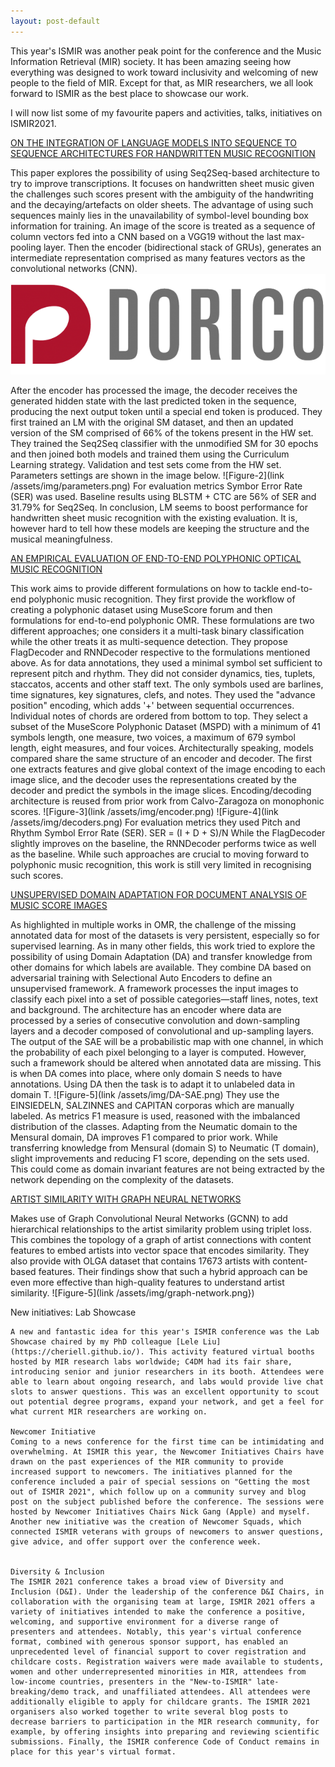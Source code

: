 ```yaml
---
layout: post-default
---
```



<!-- ---
layout: post-default
title: Favourites at ISMIR2021 
date: 2021-11-16 10:03
category: conference
author: Elona Shatri
tags: [ismir2021, papers, workshops]
summary: This blogpost will be on my favourite papers, workshops, tutorials, talks on ISMIR2021. 
--- -->

This year's ISMIR was another peak point for the conference and the Music Information Retrieval (MIR) society. It has been amazing seeing how everything was designed to work toward inclusivity and welcoming of new people to the field of MIR. Except for that, as MIR researchers, we all look forward to ISMIR as the best place to showcase our work. 

I will now list some of my favourite papers and activities, talks, initiatives on ISMIR2021. 


[ON THE INTEGRATION OF LANGUAGE MODELS INTO SEQUENCE TO SEQUENCE ARCHITECTURES FOR HANDWRITTEN MUSIC RECOGNITION](https://archives.ismir.net/ismir2021/paper/000086.pdf)


This paper explores the possibility of using Seq2Seq-based architecture to try to improve transcriptions. It focuses on handwritten sheet music given the challenges such scores present with the ambiguity of the handwriting and the decaying/artefacts on older sheets. The advantage of using such sequences mainly lies in the unavailability of symbol-level bounding box information for training. 
An image of the score is treated as a sequence of column vectors fed into a CNN based on a VGG19 without the last max-pooling layer. Then the encoder (bidirectional stack of GRUs), generates an intermediate representation comprised as many features vectors as the convolutional networks (CNN). 
![Figure-1](/assets/img/Dorico_Logo.png)

After the encoder has processed the image, the decoder receives the generated hidden state with the last predicted token in the sequence, producing the next output token until a special end token is produced.
They first trained an LM with the original SM dataset, and then an updated version of the SM comprised of 66% of the tokens present in the HW set. They trained the Seq2Seq classifier with the unmodified SM for 30 epochs and then joined both models and trained them using the Curriculum Learning strategy. Validation and test sets come from the HW set.  Parameters settings are shown in the image below.
![Figure-2](link /assets/img/parameters.png)
For evaluation metrics Symbor Error Rate (SER) was used. Baseline results using BLSTM + CTC are 56% of SER and 31.79% for Seq2Seq. 
In conclusion, LM seems to boost performance for handwritten sheet music recognition with the existing evaluation. It is, however hard to tell how these models are keeping the structure and the musical meaningfulness. 


[AN EMPIRICAL EVALUATION OF END-TO-END POLYPHONIC OPTICAL MUSIC RECOGNITION](https://archives.ismir.net/ismir2021/paper/000020.pdf)

This work aims to provide different formulations on how to tackle end-to-end polyphonic music recognition. They first provide the workflow of creating a polyphonic dataset using MuseScore forum and then formulations for end-to-end polyphonic OMR. These formulations are two different approaches; one considers it a multi-task binary classification while the other treats it as multi-sequence detection. They propose FlagDecoder and RNNDecoder respective to the formulations mentioned above. As for data annotations, they used a minimal symbol set sufficient to represent pitch and rhythm. They did not consider dynamics, ties, tuplets, staccatos, accents and other staff text. The only symbols used are barlines, time signatures, key signatures, clefs, and notes. They used the "advance position" encoding, which adds '+' between sequential occurrences. Individual notes of chords are ordered from bottom to top. They select a subset of the MuseScore Polyphonic Dataset (MSPD) with a minimum of 41 symbols length, one measure, two voices, a maximum of 679 symbol length, eight measures, and four voices. 
Architecturally speaking, models compared share the same structure of an encoder and decoder. The first one extracts features and give global context of the image encoding to each image slice, and the decoder uses the representations created by the decoder and predict the symbols in the image slices. Encoding/decoding architecture is reused from prior work from Calvo-Zaragoza on monophonic scores. 
![Figure-3](link /assets/img/encoder.png)
![Figure-4](link /assets/img/decoders.png)
For evaluation metrics they used Pitch and Rhythm Symbol Error Rate (SER). 
SER = (I + D + S)/N
While the FlagDecoder slightly improves on the baseline, the RNNDecoder performs twice as well as the baseline. While such approaches are crucial to moving forward to polyphonic music recognition, this work is still very limited in recognising such scores. 


[UNSUPERVISED DOMAIN ADAPTATION FOR DOCUMENT ANALYSIS OF MUSIC SCORE IMAGES](https://archives.ismir.net/ismir2021/paper/000009.pdf)

As highlighted in multiple works in OMR, the challenge of the missing annotated data for most of the datasets is very persistent, especially so for supervised learning. As in many other fields, this work tried to explore the possibility of using Domain Adaptation (DA) and transfer knowledge from other domains for which labels are available. They combine DA based on adversarial training with Selectional Auto Encoders to define an unsupervised framework.  A framework processes the input images to classify each pixel into a set of possible categories—staff lines, notes, text and background. The architecture has an encoder where data are processed by a series of consecutive convolution and down-sampling layers and a decoder composed of convolutional and up-sampling layers. The output of the SAE will be a probabilistic map with one channel, in which the probability of each pixel belonging to a layer is computed. However, such a framework should be altered when annotated data are missing. This is when DA comes into place, where only domain S needs to have annotations. Using DA then the task is to adapt it to unlabeled data in domain T. 
![Figure-5](link /assets/img/DA-SAE.png)
They use the EINSIEDELN, SALZINNES and CAPITAN corporas which are manually labeled. As metrics F1 measure is used, reasoned with the imbalanced distribution of the classes. Adapting from the Neumatic domain to the Mensural domain, DA improves F1 compared to prior work. While transferring knowledge from Mensural (domain S) to Neumatic (T domain), slight improvements and reducing F1 score, depending on the sets used. This could come as domain invariant features are not being extracted by the network depending on the complexity of the datasets. 


[ARTIST SIMILARITY WITH GRAPH NEURAL NETWORKS](https://archives.ismir.net/ismir2021/paper/000043.pdf)

Makes use of Graph Convolutional Neural Networks (GCNN) to add hierarchical relationships to the artist similarity problem using triplet loss. This combines the topology of a graph of artist connections with content features to embed artists into vector space that encodes similarity. They also provide with OLGA dataset that contains 17673 artists with content-based features. Their findings show that such a hybrid approach can be even more effective than high-quality features to understand artist similarity. 
![Figure-5](link /assets/img/graph-network.png})


New initiatives:
    Lab Showcase

    A new and fantastic idea for this year's ISMIR conference was the Lab Showcase chaired by my PhD colleague [Lele Liu](https://cheriell.github.io/). This activity featured virtual booths hosted by MIR research labs worldwide; C4DM had its fair share, introducing senior and junior researchers in its booth. Attendees were able to learn about ongoing research, and labs would provide live chat slots to answer questions. This was an excellent opportunity to scout out potential degree programs, expand your network, and get a feel for what current MIR researchers are working on.

    Newcomer Initiative
    Coming to a news conference for the first time can be intimidating and overwhelming. At ISMIR this year, the Newcomer Initiatives Chairs have drawn on the past experiences of the MIR community to provide increased support to newcomers. The initiatives planned for the conference included a pair of special sessions on "Getting the most out of ISMIR 2021", which follow up on a community survey and blog post on the subject published before the conference. The sessions were hosted by Newcomer Initiatives Chairs Nick Gang (Apple) and myself. Another new initiative was the creation of Newcomer Squads, which connected ISMIR veterans with groups of newcomers to answer questions, give advice, and offer support over the conference week.


    Diversity & Inclusion
    The ISMIR 2021 conference takes a broad view of Diversity and Inclusion (D&I). Under the leadership of the conference D&I Chairs, in collaboration with the organising team at large, ISMIR 2021 offers a variety of initiatives intended to make the conference a positive, welcoming, and supportive environment for a diverse range of presenters and attendees. Notably, this year's virtual conference format, combined with generous sponsor support, has enabled an unprecedented level of financial support to cover registration and childcare costs. Registration waivers were made available to students, women and other underrepresented minorities in MIR, attendees from low-income countries, presenters in the "New-to-ISMIR" late-breaking/demo track, and unaffiliated attendees. All attendees were additionally eligible to apply for childcare grants. The ISMIR 2021 organisers also worked together to write several blog posts to decrease barriers to participation in the MIR research community, for example, by offering insights into preparing and reviewing scientific submissions. Finally, the ISMIR conference Code of Conduct remains in place for this year's virtual format. 
